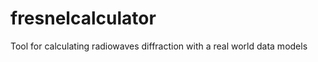 fresnelcalculator
=================

Tool for calculating radiowaves diffraction with a real world data models
